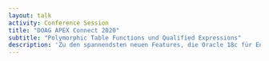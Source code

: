 ```yaml
---
layout: talk
activity: Conference Session
title: "DOAG APEX Connect 2020"
subtitle: "Polymorphic Table Functions und Qualified Expressions"
description: 'Zu den spannendsten neuen Features, die Oracle 18c für Entwickler bietet, zählen Polymorphe Tabellenfunktionen und Qualifizierte Ausdrücke.  Mit polymorphen Tabellenfunktionen können Entwickler die Struktur der erzeugten Datensätze erst zur Laufzeit definieren.  Qualified Expressions ermöglicht die Definition von Array- oder Record-Konstruktoren, die mehrere Werte mit einem einzelnen Befehl zuweisen. Was auf den ersten Blick als syntaktischer Zucker aussieht, ist ein mächtiges Werkzeug - vor allem in Verbindung mit polymorphen Tabellenfunktionen.  Dieser Vortrag stellt die Konzepte der Polymorphic Table Functions und Qualified Expressions vor und zeigt Anwendungsfälle und Szenarien aus der Praxis.  Die Präsentation beinhaltet eine detaillierte Live-Demo. Die Beispiele und Skripte stehen zum Download bereit.'
---
```

